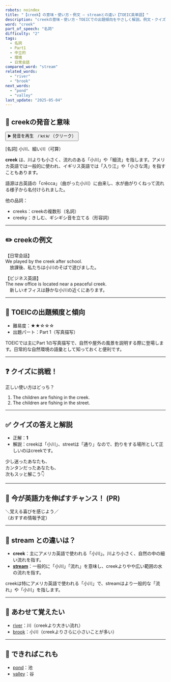 ```yaml
---
robots: noindex
title: "【creek】の意味・使い方・例文 ― streamとの違い【TOEIC英単語】"
description: "creekの意味・使い方・TOEICでの出題傾向をやさしく解説。例文・クイズ付きでstreamとの違いもわかりやすく学べます。"
word: "creek"
part_of_speech: "名詞"
difficulty: "2"
tags:
  - 名詞
  - Part1
  - 中立的
  - 環境
  - 日常会話
compared_word: "stream"
related_words:
  - "river"
  - "brook"
next_words:
  - "pond"
  - "valley"
last_update: "2025-05-04"
---
```


## 🔰 creekの発音と意味

<button class="play-audio" onclick="playTTS('creek')">
  <span class="play-audio-main">
    ▶️ 発音を再生　/ˈkriːk/
  </span>
  <span class="play-audio-sub">
    （クリーク）
  </span>
</button>

[名詞] 小川、細い川（可算）

**creek** は、川よりも小さく、流れのある「小川」や「細流」を指します。アメリカ英語では一般的に使われ、イギリス英語では「入り江」や「小さな湾」を指すこともあります。

語源は古英語の「crēcca」（曲がった小川）に由来し、水が曲がりくねって流れる様子から名付けられました。

他の品詞：  
- creeks：creekの複数形（名詞）
- creeky：きしむ、ギシギシ音を立てる（形容詞）

---

## ✏️ creekの例文

【日常会話】  
We played by the creek after school.  
　放課後、私たちは小川のそばで遊びました。

【ビジネス英語】  
The new office is located near a peaceful creek.  
　新しいオフィスは静かな小川の近くにあります。

---

## 🎯 TOEICの出題頻度と傾向

- 難易度：★★☆☆☆
- 出題パート：Part 1（写真描写）

TOEICでは主にPart 1の写真描写で、自然や屋外の風景を説明する際に登場します。日常的な自然環境の語彙として知っておくと便利です。

---

## ❓ クイズに挑戦！

正しい使い方はどっち？

1. The children are fishing in the creek.  
2. The children are fishing in the street.

---

## ✅ クイズの答えと解説

- 正解：**1**
- 解説：creekは「小川」、streetは「通り」なので、釣りをする場所として正しいのはcreekです。

少し迷ったあなたも、  
カンタンだったあなたも、  
次もスッと解こう👇️

---

## 🚀 今が英語力を伸ばすチャンス！ (PR)

<div class="info-center">
＼覚える喜びを感じよう／<br>  
（おすすめ情報予定）
</div>

---

## 🤔  stream との違いは？

- **creek**：主にアメリカ英語で使われる「小川」。川より小さく、自然の中の細い流れを指す。
- **[stream](/word/stream/)**：一般的に「小川」「流れ」を意味し、creekよりやや広い範囲の水の流れを指す。

creekは特にアメリカ英語で使われる「小川」で、streamはより一般的な「流れ」や「小川」を指します。

---

## 🧩 あわせて覚えたい

- [river](/word/river/)：川（creekより大きい流れ）
- [brook](/word/brook/)：小川（creekよりさらに小さいことが多い）

---

## 📖 できればこれも

- [pond](/word/pond/)：池
- [valley](/word/valley/)：谷

<!-- cvid: aid27_bid42 -->

